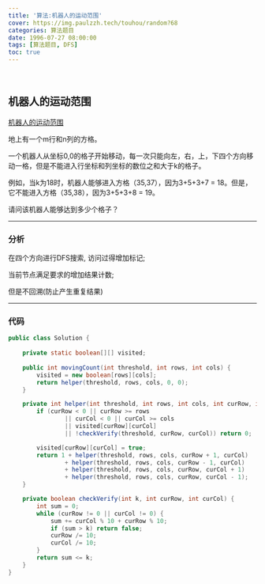 ```yaml
---
title: '算法:机器人的运动范围'
cover: https://img.paulzzh.tech/touhou/random?68
categories: 算法题目
date: 1996-07-27 08:00:00
tags: [算法题目, DFS]
toc: true
---
```


<br/>

<!--more-->

## 机器人的运动范围

[机器人的运动范围](https://www.nowcoder.com/practice/6e5207314b5241fb83f2329e89fdecc8?tpId=13&tqId=11219&tPage=4&rp=1&ru=%2Fta%2Fcoding-interviews&qru=%2Fta%2Fcoding-interviews%2Fquestion-ranking)

地上有一个m行和n列的方格。

一个机器人从坐标0,0的格子开始移动，每一次只能向左，右，上，下四个方向移动一格，但是不能进入行坐标和列坐标的数位之和大于k的格子。 

例如，当k为18时，机器人能够进入方格（35,37），因为3+5+3+7 = 18。但是，它不能进入方格（35,38），因为3+5+3+8 = 19。

请问该机器人能够达到多少个格子？

****

### 分析

在四个方向进行DFS搜索, 访问过得增加标记;

当前节点满足要求的增加结果计数;

但是不回溯(防止产生重复结果)

****

### 代码

```java
public class Solution {
    
    private static boolean[][] visited;
    
    public int movingCount(int threshold, int rows, int cols) {
        visited = new boolean[rows][cols];
        return helper(threshold, rows, cols, 0, 0);
    }

    private int helper(int threshold, int rows, int cols, int curRow, int curCol) {
        if (curRow < 0 || curRow >= rows
                || curCol < 0 || curCol >= cols
                || visited[curRow][curCol]
                || !checkVerify(threshold, curRow, curCol)) return 0;

        visited[curRow][curCol] = true;
        return 1 + helper(threshold, rows, cols, curRow + 1, curCol)
                + helper(threshold, rows, cols, curRow - 1, curCol)
                + helper(threshold, rows, cols, curRow, curCol + 1)
                + helper(threshold, rows, cols, curRow, curCol - 1);
    }

    private boolean checkVerify(int k, int curRow, int curCol) {
        int sum = 0;
        while (curRow != 0 || curCol != 0) {
            sum += curCol % 10 + curRow % 10;
            if (sum > k) return false;
            curRow /= 10;
            curCol /= 10;
        }
        return sum <= k;
    }
}
```

